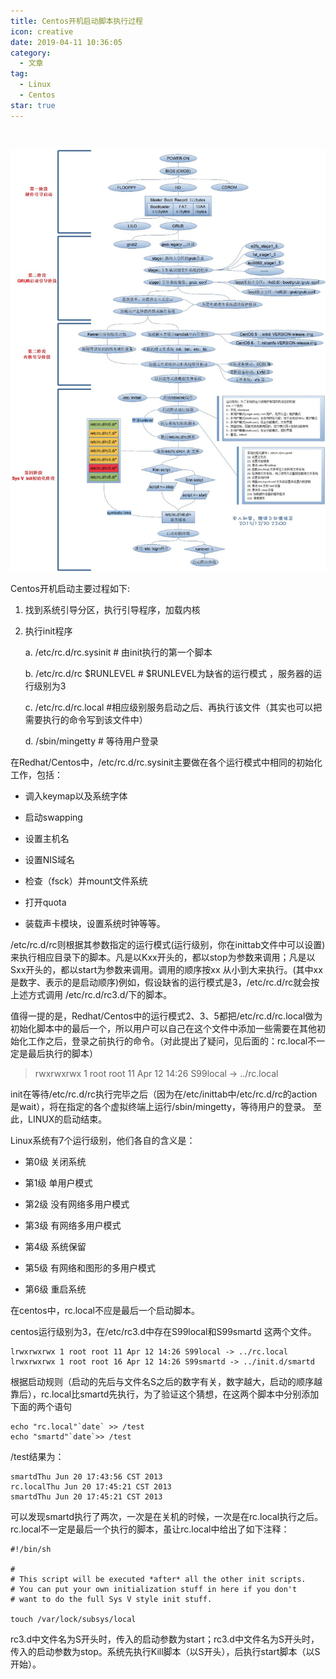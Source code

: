 ```yaml
---
title: Centos开机启动脚本执行过程
icon: creative
date: 2019-04-11 10:36:05
category:
  - 文章
tag:
  - Linux
  - Centos
star: true
---
```

​

![Linux 启动流程](./assets/2019041110/img-20230409210451.png)

Centos开机启动主要过程如下:

1. 找到系统引导分区，执行引导程序，加载内核

2. 执行init程序

   a. /etc/rc.d/rc.sysinit # 由init执行的第一个脚本

   b. /etc/rc.d/rc \$RUNLEVEL # $RUNLEVEL为缺省的运行模式 ，服务器的运行级别为3

   c. /etc/rc.d/rc.local     #相应级别服务启动之后、再执行该文件（其实也可以把需要执行的命令写到该文件中）

   d. /sbin/mingetty # 等待用户登录

在Redhat/Centos中，/etc/rc.d/rc.sysinit主要做在各个运行模式中相同的初始化工作，包括：

- 调入keymap以及系统字体

- 启动swapping

- 设置主机名

- 设置NIS域名

- 检查（fsck）并mount文件系统

- 打开quota

- 装载声卡模块，设置系统时钟等等。

/etc/rc.d/rc则根据其参数指定的运行模式(运行级别，你在inittab文件中可以设置)来执行相应目录下的脚本。凡是以Kxx开头的，都以stop为参数来调用；凡是以Sxx开头的，都以start为参数来调用。调用的顺序按xx 从小到大来执行。(其中xx是数字、表示的是启动顺序)例如，假设缺省的运行模式是3，/etc/rc.d/rc就会按上述方式调用 /etc/rc.d/rc3.d/下的脚本。

值得一提的是，Redhat/Centos中的运行模式2、3、5都把/etc/rc.d/rc.local做为初始化脚本中的最后一个，所以用户可以自己在这个文件中添加一些需要在其他初始化工作之后，登录之前执行的命令。（对此提出了疑问，见后面的：rc.local不一定是最后执行的脚本）

> rwxrwxrwx 1 root root 11 Apr 12 14:26 S99local -> ../rc.local

init在等待/etc/rc.d/rc执行完毕之后（因为在/etc/inittab中/etc/rc.d/rc的action是wait），将在指定的各个虚拟终端上运行/sbin/mingetty，等待用户的登录。 至此，LINUX的启动结束。

Linux系统有7个运行级别，他们各自的含义是：

- 第0级  关闭系统

- 第1级  单用户模式

- 第2级  没有网络多用户模式

- 第3级  有网络多用户模式

- 第4级  系统保留

- 第5级  有网络和图形的多用户模式

- 第6级  重启系统

在centos中，rc.local不应是最后一个启动脚本。

centos运行级别为3，在/etc/rc3.d中存在S99local和S99smartd 这两个文件。

```shell
lrwxrwxrwx 1 root root 11 Apr 12 14:26 S99local -> ../rc.local
lrwxrwxrwx 1 root root 16 Apr 12 14:26 S99smartd -> ../init.d/smartd
```

根据启动规则（启动的先后与文件名S之后的数字有关，数字越大，启动的顺序越靠后），rc.local比smartd先执行，为了验证这个猜想，在这两个脚本中分别添加下面的两个语句

```shell
echo "rc.local"`date` >> /test
echo "smartd"`date`>> /test
```

/test结果为：

```shell
smartdThu Jun 20 17:43:56 CST 2013
rc.localThu Jun 20 17:45:21 CST 2013
smartdThu Jun 20 17:45:21 CST 2013
```

可以发现smartd执行了两次，一次是在关机的时候，一次是在rc.local执行之后。rc.local不一定是最后一个执行的脚本，虽让rc.local中给出了如下注释：

```shell
#!/bin/sh

#
# This script will be executed *after* all the other init scripts.
# You can put your own initialization stuff in here if you don't
# want to do the full Sys V style init stuff.

touch /var/lock/subsys/local
```

 rc3.d中文件名为S开头时，传入的启动参数为start；rc3.d中文件名为S开头时，传入的启动参数为stop。系统先执行Kill脚本（以S开头），后执行start脚本（以S开始）。
